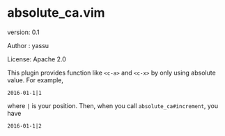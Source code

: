 absolute_ca.vim
=================

version: 0.1

Author : yassu

License: Apache 2.0

This plugin provides function like `<c-a>` and `<c-x>` by only using absolute value.
For example,

```
2016-01-1|1
```

where `|` is your position.
Then, when you call `absolute_ca#increment`, you have

```
2016-01-1|2
```
